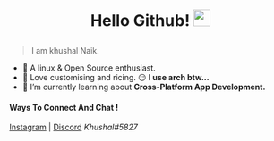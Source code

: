 # <p align='center'> Hello Github! <img src="https://raw.githubusercontent.com/iampavangandhi/iampavangandhi/master/gifs/Hi.gif" width="30px"></h2> </p>

>I am khushal Naik. 
- 🌱 A linux & Open Source enthusiast.
- 🍁 Love customising and ricing. 😏 **I use arch btw...**
- 🔭 I’m currently learning about **Cross-Platform App Development.**




#### Ways To Connect And Chat ! 
[Instagram](https://www.instagram.com/khushal__nyk/) | [Discord](https://discordapp.com/users/923094703791046756/) *Khushal#5827*
